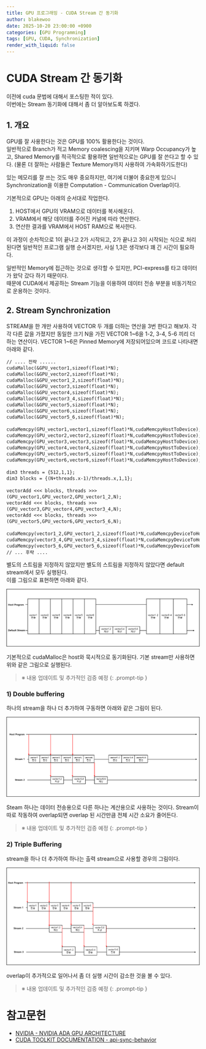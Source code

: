 ```yaml
---
title: GPU 프로그래밍 - CUDA Stream 간 동기화
author: blakewoo
date: 2025-10-20 23:00:00 +0900
categories: [GPU Programming]
tags: [GPU, CUDA, Synchronization] 
render_with_liquid: false
---
```


# CUDA Stream 간 동기화
이전에 cuda 문법에 대해서 포스팅한 적이 있다.   
이번에는 Stream 동기화에 대해서 좀 더 알아보도록 하겠다.

## 1. 개요
GPU를 잘 사용한다는 것은 GPU를 100% 활용한다는 것이다.   
일반적으로 Branch가 적고 Memory coalescing을 지키며 Warp Occupancy가 높고,
Shared Memory를 적극적으로 활용하면 일반적으로는 GPU를 잘 쓴다고 할 수 있다.
(물론 더 잘하는 사람들은 Texture Memory까지 사용하여 가속화하기도한다)

있는 메모리를 잘 쓰는 것도 매우 중요하지만, 여기에 더불어 중요한게 있으니 Synchronization을 이용한
Computation - Communication Overlap이다.

기본적으로 GPU는 아래의 순서대로 작업한다.

1. HOST에서 GPU의 VRAM으로 데이터를 복사해온다.
2. VRAM에서 해당 데이터를 주어진 커널에 따라 연산한다.
3. 연산한 결과를 VRAM에서 HOST RAM으로 복사한다.

이 과정이 순차적으로 1이 끝나고 2가 시작되고, 2가 끝나고 3이 시작되는 식으로 처리된다면
일반적인 프로그램 실행 순서겠지만, 사실 1,3은 생각보다 꽤 긴 시간이 필요하다.

일반적인 Memory에 접근하는 것으로 생각할 수 있지만, PCI-express를 타고 데이터가 왔닥 갔다 하기 때문이다.   
때문에 CUDA에서 제공하는 Stream 기능을 이용하여 데이터 전송 부분을 비동기적으로 운용하는 것이다.

## 2. Stream Synchronization
STREAM을 한 개만 사용하여 VECTOR 두 개를 더하는 연산을 3번 한다고 해보자.
각각 다른 값을 가졌지만 동일한 크기 N을 가진 VECTOR 1~6을 1-2, 3-4, 5-6 끼리 더하는 연산이다.
VECTOR 1~6은 Pinned Memory에 저장되어있으며 코드로 나타내면 아래와 같다.

```cuda
// .... 전략 ......
cudaMalloc(&GPU_vector1,sizeof(float)*N);
cudaMalloc(&GPU_vector2,sizeof(float)*N);
cudaMalloc(&GPU_vector1_2,sizeof(float)*N);
cudaMalloc(&GPU_vector3,sizeof(float)*N);
cudaMalloc(&GPU_vector4,sizeof(float)*N);
cudaMalloc(&GPU_vector3_4,sizeof(float)*N);
cudaMalloc(&GPU_vector5,sizeof(float)*N);
cudaMalloc(&GPU_vector6,sizeof(float)*N);
cudaMalloc(&GPU_vector5_6,sizeof(float)*N);

cudaMemcpy(GPU_vector1,vector1,sizeof(float)*N,cudaMemcpyHostToDevice);
cudaMemcpy(GPU_vector2,vector2,sizeof(float)*N,cudaMemcpyHostToDevice);
cudaMemcpy(GPU_vector3,vector3,sizeof(float)*N,cudaMemcpyHostToDevice);
cudaMemcpy(GPU_vector4,vector4,sizeof(float)*N,cudaMemcpyHostToDevice);
cudaMemcpy(GPU_vector5,vector5,sizeof(float)*N,cudaMemcpyHostToDevice);
cudaMemcpy(GPU_vector6,vector6,sizeof(float)*N,cudaMemcpyHostToDevice);

dim3 threads = {512,1,1};
dim3 blocks = {(N+threads.x-1)/threads.x,1,1};

vectorAdd <<< blocks, threads >>> (GPU_vector1,GPU_vector2,GPU_vector1_2,N);
vectorAdd <<< blocks, threads >>> (GPU_vector3,GPU_vector4,GPU_vector3_4,N);
vectorAdd <<< blocks, threads >>> (GPU_vector5,GPU_vector6,GPU_vector5_6,N);

cudaMemcpy(vector1_2,GPU_vector1_2,sizeof(float)*N,cudaMemcpyDeviceToHost);
cudaMemcpy(vector3_4,GPU_vector3_4,sizeof(float)*N,cudaMemcpyDeviceToHost);
cudaMemcpy(vector5_6,GPU_vector5_6,sizeof(float)*N,cudaMemcpyDeviceToHost);
// ... 후략 ....
```

별도의 스트림을 지정하지 않았지만 별도의 스트림을 지정하지 않았다면 default stream에서 모두 실행된다.   
이를 그림으로 표현하면 아래와 같다.

![img.png](/assets/blog/gpu/synchronization/img.png)

기본적으로 cudaMalloc은 host와 묵시적으로 동기화된다. 기본 stream만 사용하면 위와 같은 그림으로 실행된다.

> ※ 내용 업데이트 및 추가적인 검증 예정
{: .prompt-tip }
> 
### 1) Double buffering
하나의 stream을 하나 더 추가하여 구동하면 아래와 같은 그림이 된다.

![img_1.png](/assets/blog/gpu/synchronization/img_1.png)

Steam 하나는 데이터 전송용으로 다른 하나는 계산용으로 사용하는 것이다.
Stream이 따로 작동하여 overlap되면 overlap 된 시간만큼 전체 시간 소요가 줄어든다.

> ※ 내용 업데이트 및 추가적인 검증 예정
{: .prompt-tip }
> 
### 2) Triple Buffering
stream을 하나 더 추가하여 하나는 출력 stream으로 사용할 경우의 그림이다.

![img_2.png](/assets/blog/gpu/synchronization/img_2.png)

overlap이 추가적으로 일어나서 좀 더 실행 시간이 감소한 것을 볼 수 있다.



> ※ 내용 업데이트 및 추가적인 검증 예정
{: .prompt-tip }

# 참고문헌
- [NVIDIA - NVIDIA ADA GPU ARCHITECTURE](https://images.nvidia.com/aem-dam/Solutions/geforce/ada/nvidia-ada-gpu-architecture.pdf)
- [CUDA TOOLKIT DOCUMENTATION - api-sync-behavior](https://docs.nvidia.com/cuda/cuda-runtime-api/api-sync-behavior.html)

